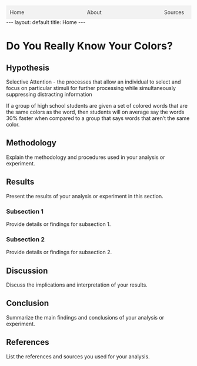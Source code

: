 <style>
    .menu-bar {
        background-color: #f2f2f2;
        padding: 10px;
        display: flex;
        justify-content: space-between;
    }

    .menu-bar a {
        margin-right: 10px;
        color: #333;
        text-decoration: none;
    }
</style>

<div class="menu-bar">
    <a href="index.md">Home</a>
    <a href="about.md">About</a>
    <a href="sources.rmd">Sources</a>
</div>
---
layout: default
title: Home
---

# Do You Really Know Your Colors?

## Hypothesis

Selective Attention - the processes that allow an individual to select and focus on particular stimuli for further processing while simultaneously suppressing distracting information

If a group of high school students are given a set of colored words that are the same colors as the word, then students will on average say the words 30% faster when compared to a group that says words that aren’t the same color.

## Methodology

Explain the methodology and procedures used in your analysis or experiment.

## Results

Present the results of your analysis or experiment in this section.

### Subsection 1

Provide details or findings for subsection 1.

### Subsection 2

Provide details or findings for subsection 2.

## Discussion

Discuss the implications and interpretation of your results.

## Conclusion

Summarize the main findings and conclusions of your analysis or experiment.

## References

List the references and sources you used for your analysis.
